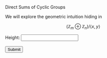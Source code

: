 <head>
  <script type="text/x-mathjax-config">
    MathJax.Hub.Config({
      tex2jax: {
        skipTags: ['script', 'noscript', 'style', 'textarea', 'pre'],
        inlineMath: [['$','$']]
      }
    });
  </script>
  <script src="https://cdn.mathjax.org/mathjax/latest/MathJax.js?config=TeX-AMS-MML_HTMLorMML" type="text/javascript"></script>
  <link rel="stylesheet" type="text/css" href="https://tikzjax.com/v1/fonts.css">
  <script src="https://tikzjax.com/v1/tikzjax.js"></script>
</head>

Direct Sums of Cyclic Groups

We will explore the geometric intuition hiding in 

$$ (\mathbb{Z}_m \oplus \mathbb{Z}_n)/ \langle x,y \rangle $$

<form action="/action_page.php">
  <label for="height">Height:</label>
  <input type="number" id="height" name="height"><br><br>
  <input type="submit" value="Submit">
</form>

<script>
  var x = window.prompt("Enter your name: ");
  alert("Name: " + name);
</script>

<script type="text/tikz">
  \begin{tikzpicture}
    \draw (0,0) -- (0,5);
    \draw (0,0) -- (6,0);
  \end{tikzpicture}
</script>

